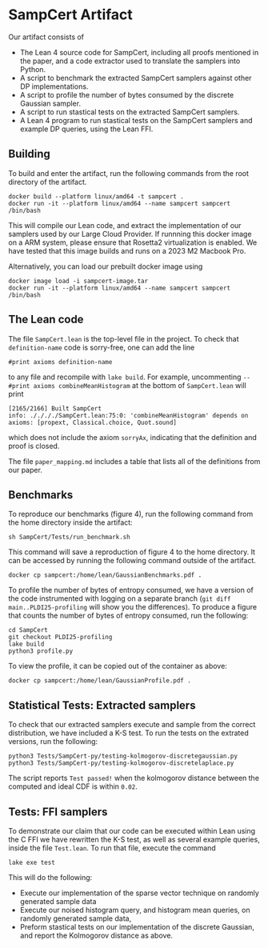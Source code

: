 # SampCert Artifact

Our artifact consists of 
- The Lean 4 source code for SampCert, including all proofs mentioned in the paper, and a code extractor used to translate the samplers into Python. 
- A script to benchmark the extracted SampCert samplers against other DP implementations.
- A script to profile the number of bytes consumed by the discrete Gaussian sampler.
- A script to run stastical tests on the extracted SampCert samplers. 
- A Lean 4 program to run stastical tests on the SampCert samplers and example DP queries, using the Lean FFI. 

## Building

To build and enter the artifact, run the following commands from the root directory of the artifact. 
```
docker build --platform linux/amd64 -t sampcert .
docker run -it --platform linux/amd64 --name sampcert sampcert /bin/bash
```
This will compile our Lean code, and extract the implementation of our samplers used by our Large Cloud Provider. 
If runnning this docker image on a ARM system, please ensure that Rosetta2 virtualization is enabled.
We have tested that this image builds and runs on a 2023 M2 Macbook Pro. 

Alternatively, you can load our prebuilt docker image using 
```
docker image load -i sampcert-image.tar 
docker run -it --platform linux/amd64 --name sampcert sampcert /bin/bash
```


## The Lean code

The file `SampCert.lean` is the top-level file in the project. 
To check that `definition-name` code is sorry-free, one can add the line 
```
#print axioms definition-name
```
to any file and recompile with `lake build`. 
For example, uncommenting `-- #print axioms combineMeanHistogram` at the bottom of `SampCert.lean` will print 
```
[2165/2166] Built SampCert
info: ././././SampCert.lean:75:0: 'combineMeanHistogram' depends on axioms: [propext, Classical.choice, Quot.sound]
```
which does not include the axiom `sorryAx`, indicating that the definition and proof is closed. 

The file ``paper_mapping.md`` includes a table that lists all of the definitions from our paper. 

## Benchmarks

To reproduce our benchmarks (figure 4), run the following command from the home directory inside the artifact: 
```
sh SampCert/Tests/run_benchmark.sh
```
This command will save a reproduction of figure 4 to the home directory. It can be accessed by running the following command outside of the artifact.
```
docker cp sampcert:/home/lean/GaussianBenchmarks.pdf .
```

To profile the number of bytes of entropy consumed, we have a version of the code instrumented with logging on a separate branch (``git diff main..PLDI25-profiling`` will show you the differences). 
To produce a figure that counts the number of bytes of entropy consumed, run the following:
```
cd SampCert
git checkout PLDI25-profiling
lake build 
python3 profile.py 
```
To view the profile, it can be copied out of the container as above:
```
docker cp sampcert:/home/lean/GaussianProfile.pdf .
```


## Statistical Tests: Extracted samplers

To check that our extracted samplers execute and sample from the correct distribution, we have included a K-S test.
To run the tests on the extrated versions, run the following:
```
python3 Tests/SampCert-py/testing-kolmogorov-discretegaussian.py
python3 Tests/SampCert-py/testing-kolmogorov-discretelaplace.py
```
The script reports `Test passed!` when the kolmogorov distance between the computed and ideal CDF is within `0.02`. 


## Tests: FFI samplers

To demonstrate our claim that our code can be executed within Lean using the C FFI we have rewritten the K-S test, as well as several example queries, inside the file `Test.lean`. 
To run that file, execute the command 
```
lake exe test
```

This will do the following:
- Execute our implementation of the sparse vector technique on randomly generated sample data 
- Execute our noised histogram query, and histogram mean queries, on randomly generated sample data,
- Preform stastical tests on our implementation of the discrete Gaussian, and report the Kolmogorov distance as above. 
